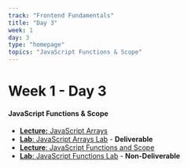 ```yaml
---
track: "Frontend Fundamentals"
title: "Day 3"
week: 1
day: 3
type: "homepage"
topics: "JavaScript Functions & Scope"
---
```


# Week 1 - Day 3

#### JavaScript Functions & Scope 
<!--  - [**Warmup**: Setting up for Success](/frontend-fundamentals/week-1/day-3/lecture-materials/setting-up-for-success/) -->
- [**Lecture:** JavaScript Arrays](/frontend-fundamentals/week-1/day-2/lecture-materials/intro-to-javascript-arrays/)
- [**Lab**: JavaScript Arrays Lab](/frontend-fundamentals/week-1/day-2/labs/javascript-arrays-lab/) - **Deliverable**
- [**Lecture**: JavaScript Functions and Scope](/frontend-fundamentals/week-1/day-3/lecture-materials/intro-to-javascript-functions-and-scope/) 
- [**Lab**: JavaScript Functions Lab](/frontend-fundamentals/week-1/day-3/labs/javascript-functions-lab/) - **Non-Deliverable**

<!-- 

<hr>


#### Lesson Recordings

- [**Setting up for Success**]()
- [**Bonus Control Flow Exercise Walk-through, Ice Breakers & Begin JavaScript Arrays Lesson**]()


-->
